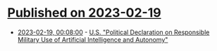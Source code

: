 # [Published on 2023-02-19](index.md)

* [2023-02-19, 00:08:00](https://soylentnews.org/article.pl?sid=23/02/18/1810228&from=rss) - [U.S. \"Political Declaration on Responsible Military Use of Artificial Intelligence and Autonomy\"](https://soylentnews.org/article.pl?sid=23/02/18/1810228&from=rss)
